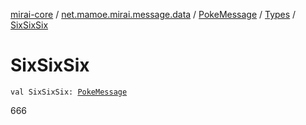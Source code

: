[mirai-core](../../../index.md) / [net.mamoe.mirai.message.data](../../index.md) / [PokeMessage](../index.md) / [Types](index.md) / [SixSixSix](./-six-six-six.md)

# SixSixSix

`val SixSixSix: `[`PokeMessage`](../index.md)

666

